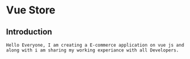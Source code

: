 # Vue Store

## Introduction
```
Hello Everyone, I am creating a E-commerce application on vue js and along with i am sharing my working experiance with all Developers.
```

